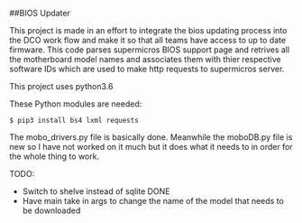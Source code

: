##BIOS Updater

This project is made in an effort to integrate the bios updating process into the DCO work flow and make it so that all teams have access to up to date firmware.
This code parses supermicros BIOS support page and retrives all the motherboard model names and associates them with thier respective software IDs which are used to make http requests to supermicros server. 

This project uses python3.6

These Python modules are needed:
```
$ pip3 install bs4 lxml requests
```


The mobo_drivers.py file is basically done. Meanwhile the moboDB.py file is new so I have not worked on it much but it does what it needs to in order for the whole thing to work. 

TODO:
- Switch to shelve instead of sqlite DONE
- Have main take in args to change the name of the model that needs to be downloaded